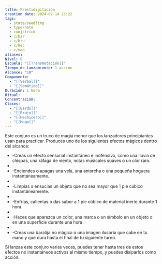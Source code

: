 ```yaml
---
title: Prestidigitación
creation date: 2024-02-14 23:22
tags:
  - state/seedling
  - type/note
  - conj/trick
  - c/bar
  - c/bru
  - c/hec
  - c/mag
aliases: 
Nivel: 0
Escuela: "[[Transmutación]]"
Tiempo_de_Lanzamiento: 1 accion
Alcance: "10"
Componente:
  - "[[Verbal]]"
  - "[[Somático]]"
Duración: 1 hora
Ritual: 
Concentración: 
Clases:
  - "[[Bardo]]"
  - "[[Brujo]]"
  - "[[Hechicero]]"
  - "[[Mago]]"
---
```

Este conjuro es un truco de magia menor que los lanzadores principiantes usan para practicar. Produces uno de los siguientes efectos mágicos dentro del alcance:

- -Creas un efecto sensorial instantáneo e inofensivo, como una lluvia de chispas, una ráfaga de viento, notas musicales suaves o un olor raro.
- 
- -Enciendes o apagas una vela, una antorcha o una pequeña hoguera instantáneamente.
- 
- -Limpias o ensucias un objeto que no sea mayor que 1 pie cúbico instantáneamente.
- 
- -Enfrías, calientas o das sabor a 1 pie cúbico de material inerte durante 1 hora.
- 
- -Haces que aparezca un color, una marca o un símbolo en un objeto o en una superficie durante una hora.
- 
- -Creas una baratija no mágica o una imagen ilusoria que cabe en tu mano y que dura hasta el final de tu siguiente turno.

Si lanzas este conjuro varias veces, puedes tener hasta tres de estos efectos no instantáneos activos al mismo tiempo, y puedes disiparlos como acción.